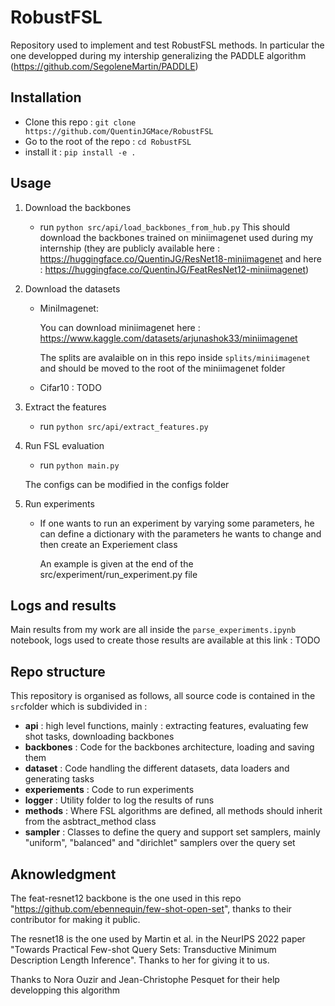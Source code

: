 # RobustFSL

Repository used to implement and test RobustFSL methods. In particular the one developped during my intership generalizing the PADDLE algorithm (https://github.com/SegoleneMartin/PADDLE)

## Installation

- Clone this repo : `git clone https://github.com/QuentinJGMace/RobustFSL`
- Go to the root of the repo : `cd RobustFSL`
- install it : `pip install -e .`

## Usage

1) Download the backbones
    - run `python src/api/load_backbones_from_hub.py`
 This should download the backbones trained on miniimagenet used during my internship (they are publicly available here : https://huggingface.co/QuentinJG/ResNet18-miniimagenet and here : https://huggingface.co/QuentinJG/FeatResNet12-miniimagenet)

2) Download the datasets

    - MiniImagenet:

        You can download miniimagenet here : https://www.kaggle.com/datasets/arjunashok33/miniimagenet

        The splits are avalaible on in this repo inside `splits/miniimagenet` and should be moved to the root of the miniimagenet folder

    - Cifar10 : TODO

3) Extract the features
    - run `python src/api/extract_features.py`

4) Run FSL evaluation
    - run `python main.py`

    The configs can be modified in the configs folder

5) Run experiments
    - If one wants to run an experiment by varying some parameters, he can define a dictionary with the parameters he wants to change and then create an Experiement class

        An example is given at the end of the src/experiment/run_experiment.py file

## Logs and results
Main results from my work are all inside the `parse_experiments.ipynb` notebook, logs used to create those results are available at this link : TODO

## Repo structure

This repository is organised as follows, all source code is contained in the `src`folder which is subdivided in :
- **api** : high level functions, mainly : extracting features, evaluating few shot tasks, downloading backbones
- **backbones** : Code for the backbones architecture, loading and saving them
- **dataset** : Code handling the different datasets, data loaders and generating tasks
- **experiements** : Code to run experiments
- **logger** : Utility folder to log the results of runs
- **methods** : Where FSL algorithms are defined, all methods should inherit from the asbtract_method class
- **sampler** : Classes to define the query and support set samplers, mainly "uniform", "balanced" and "dirichlet" samplers over the query set

## Aknowledgment
The feat-resnet12 backbone is the one used in this repo "https://github.com/ebennequin/few-shot-open-set", thanks to their contributor for making it public.

 The resnet18 is the one used by Martin et al. in the NeurIPS 2022 paper "Towards Practical Few-shot Query Sets: Transductive Minimum Description Length Inference". Thanks to her for giving it to us.

 Thanks to Nora Ouzir and Jean-Christophe Pesquet for their help developping this algorithm